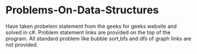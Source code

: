 # Problems-On-Data-Structures

Have taken probelem statement from the geeks for geeks website and solved in c#.
Problem statement links are provided on the top of the program.
All standard problem like bubble sort,bfs and dfs of graph links are not provided.
